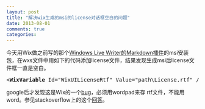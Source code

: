 ```yaml
---
layout: post
title: "解决wix生成的msi的license对话框空白的问题"
date: 2013-08-01
comments: true
categories: 
---
```

<p>今天用Wix做之前写的那个<a href="http://www.cnblogs.com/fresky/p/3201511.html">Windows Live Writer的Markdown插件</a>的msi安装包，在wxs文件中用如下的代码添加license文件，结果发现生成msi后license文件框一直是空白。</p><pre>&lt;<strong>WixVariable</strong> Id="WixUILicenseRtf" Value="path\License.rtf" /&gt;</pre><p>google后才发现这是Wix的一个<a href="http://scribefire-next/wix.sourceforge.net/manual-wix3/WixUI_customizations.htm" target="_blank">bug</a>，必须用wordpad来存 rtf文件，不能用word。参见stackoverflow上的这个<a href="http://stackoverflow.com/questions/6380724/wix-specify-licence-shows-nothing">回答</a>。</p>